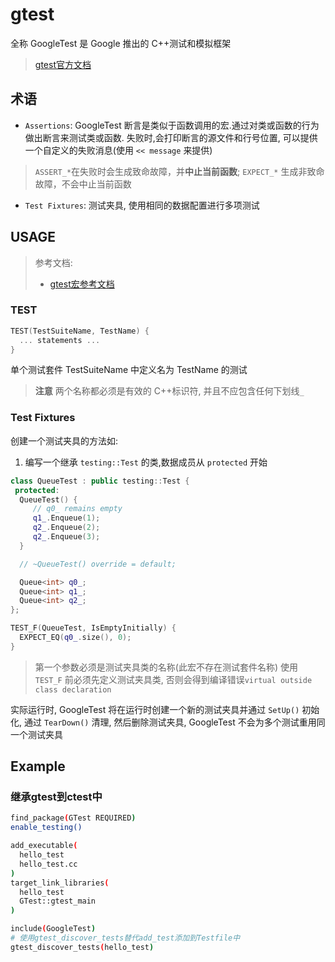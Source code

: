 # gtest

全称 GoogleTest 是 Google 推出的 C++测试和模拟框架

> [gtest官方文档](https://google.github.io/googletest/)

## 术语

- `Assertions`: GoogleTest 断言是类似于函数调用的宏.通过对类或函数的行为做出断言来测试类或函数. 失败时,会打印断言的源文件和行号位置, 可以提供一个自定义的失败消息(使用 `<< message` 来提供)
> `ASSERT_*`在失败时会生成致命故障，并**中止当前函数**; `EXPECT_*` 生成非致命故障，不会中止当前函数
- `Test Fixtures`: 测试夹具, 使用相同的数据配置进行多项测试

## USAGE

> 参考文档:
> - [gtest宏参考文档](https://google.github.io/googletest/reference/testing.html)

### TEST
```c
TEST(TestSuiteName, TestName) {
  ... statements ...
}
```
单个测试套件 TestSuiteName 中定义名为 TestName 的测试
> **注意** 两个名称都必须是有效的 C++标识符, 并且不应包含任何下划线`_`

### Test Fixtures

创建一个测试夹具的方法如:
1. 编写一个继承 `testing::Test` 的类,数据成员从 `protected` 开始

```cpp
class QueueTest : public testing::Test {
 protected:
  QueueTest() {
     // q0_ remains empty
     q1_.Enqueue(1);
     q2_.Enqueue(2);
     q2_.Enqueue(3);
  }

  // ~QueueTest() override = default;

  Queue<int> q0_;
  Queue<int> q1_;
  Queue<int> q2_;
};
```

```cpp
TEST_F(QueueTest, IsEmptyInitially) {
  EXPECT_EQ(q0_.size(), 0);
}
```

> 第一个参数必须是测试夹具类的名称(此宏不存在测试套件名称)
> 使用 `TEST_F` 前必须先定义测试夹具类, 否则会得到编译错误`virtual outside class declaration`

实际运行时, GoogleTest 将在运行时创建一个新的测试夹具并通过 `SetUp()` 初始化, 通过 `TearDown()` 清理, 然后删除测试夹具, GoogleTest 不会为多个测试重用同一个测试夹具

## Example

### 继承gtest到ctest中

```sh
find_package(GTest REQUIRED)
enable_testing()

add_executable(
  hello_test
  hello_test.cc
)
target_link_libraries(
  hello_test
  GTest::gtest_main
)

include(GoogleTest)
# 使用gtest_discover_tests替代add_test添加到Testfile中
gtest_discover_tests(hello_test)
```